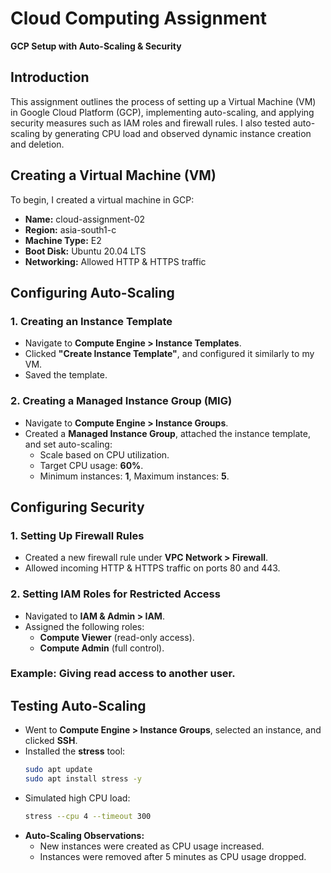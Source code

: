 # Cloud Computing Assignment
**GCP Setup with Auto-Scaling & Security**

## Introduction
This assignment outlines the process of setting up a Virtual Machine (VM) in Google Cloud Platform (GCP), implementing auto-scaling, and applying security measures such as IAM roles and firewall rules. I also tested auto-scaling by generating CPU load and observed dynamic instance creation and deletion.

## Creating a Virtual Machine (VM)
To begin, I created a virtual machine in GCP:
- **Name:** cloud-assignment-02
- **Region:** asia-south1-c
- **Machine Type:** E2
- **Boot Disk:** Ubuntu 20.04 LTS
- **Networking:** Allowed HTTP & HTTPS traffic

## Configuring Auto-Scaling

### 1. Creating an Instance Template
- Navigate to **Compute Engine > Instance Templates**.
- Clicked **"Create Instance Template"**, and configured it similarly to my VM.
- Saved the template.

### 2. Creating a Managed Instance Group (MIG)
- Navigate to **Compute Engine > Instance Groups**.
- Created a **Managed Instance Group**, attached the instance template, and set auto-scaling:
  - Scale based on CPU utilization.
  - Target CPU usage: **60%**.
  - Minimum instances: **1**, Maximum instances: **5**.

## Configuring Security

### 1. Setting Up Firewall Rules
- Created a new firewall rule under **VPC Network > Firewall**.
- Allowed incoming HTTP & HTTPS traffic on ports 80 and 443.

### 2. Setting IAM Roles for Restricted Access
- Navigated to **IAM & Admin > IAM**.
- Assigned the following roles:
  - **Compute Viewer** (read-only access).
  - **Compute Admin** (full control).

### Example: Giving read access to another user.

## Testing Auto-Scaling
- Went to **Compute Engine > Instance Groups**, selected an instance, and clicked **SSH**.
- Installed the **stress** tool:
  ```bash
  sudo apt update
  sudo apt install stress -y
  ```
- Simulated high CPU load:
  ```bash
  stress --cpu 4 --timeout 300
  ```
- **Auto-Scaling Observations:**
  - New instances were created as CPU usage increased.
  - Instances were removed after 5 minutes as CPU usage dropped.
